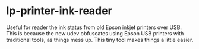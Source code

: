 lp-printer-ink-reader
=====================

Useful for reader the ink status from old Epson inkjet printers over USB. This is because the new udev obfuscates using Epson USB printers with traditional tools, as things mess up. This tiny tool makes things a little easier.
